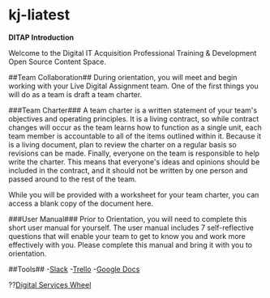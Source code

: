 # kj-liatest
**DITAP Introduction**

Welcome to the Digital IT Acquisition Professional Training & Development Open Source Content Space.

##Team Collaboration##
During orientation, you will meet and begin working with your Live Digital Assignment team. One of the first things you will do as a team is draft a team charter.

###Team Charter###
A team charter is a written statement of your team's objectives and operating principles. It is a living contract, so while contract changes will occur as the team learns how to function as a single unit, each team member is accountable to all of the items outlined within it. Because it is a living document, plan to review the charter on a regular basis so revisions can be made. Finally, everyone on the team is responsible to help write the charter. This means that everyone's ideas and opinions should be included in the contract, and it should not be written by one person and passed around to the rest of the team.

While you will be provided with a worksheet for your team charter, you can access a blank copy of the document here.

###User Manual###
Prior to Orientation, you will need to complete this short user manual for yourself. The user manual includes 7 self-reflective questions that will enable your team to get to know you and work more effectively with you. Please complete this manual and bring it with you to orientation.

##Tools##
-[Slack](https://slack.com/)
-[Trello](https://trello.com/)
-[Google Docs](https://docs.google.com/)


??[Digital Services Wheel](https://github.com/kristenjernigan/kj-liatest/blob/main/digital%20services%20wheel.jpg)
